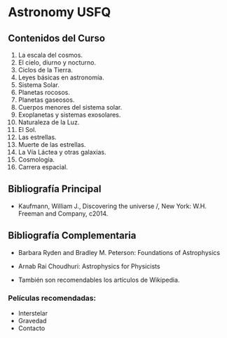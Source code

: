 # Astronomy USFQ

## Contenidos del Curso
1. La escala del cosmos.
2. El cielo, diurno y nocturno.
3. Ciclos de la Tierra.
4. Leyes básicas en astronomía.
5. Sistema Solar.
6. Planetas rocosos.
7. Planetas gaseosos.
8. Cuerpos menores del sistema solar.
9. Exoplanetas y sistemas exosolares.
10. Naturaleza de la Luz.
11. El Sol.
12. Las estrellas.
13. Muerte de las estrellas.
14. La Vía Láctea y otras galaxias.
15. Cosmología.
16. Carrera espacial.

## Bibliografía Principal
- Kaufmann, William J., Discovering the universe /, New York: W.H. Freeman and Company, c2014.

## Bibliografía Complementaria
- Barbara Ryden and Bradley M. Peterson: Foundations of Astrophysics
- Arnab Rai Choudhuri: Astrophysics for Physicists

- También son recomendables los artículos de Wikipedia.

### Películas recomendadas: 

- Interstelar
- Gravedad 
- Contacto
